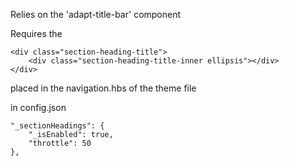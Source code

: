 Relies on the 'adapt-title-bar' component

Requires the

    <div class="section-heading-title">
        <div class="section-heading-title-inner ellipsis"></div>
    </div>

placed in the navigation.hbs of the theme file

in config.json

    "_sectionHeadings": {
        "_isEnabled": true,
        "throttle": 50
    },